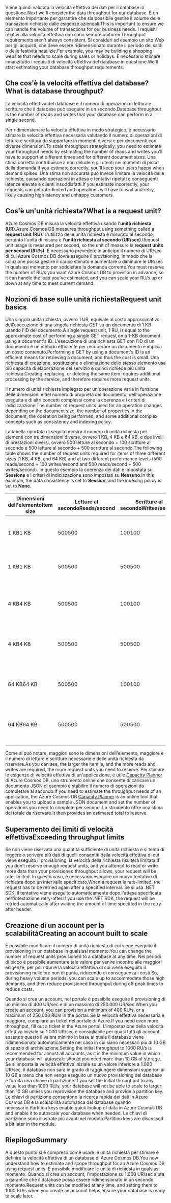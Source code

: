 <span data-ttu-id="f5daa-101">Viene quindi valutata la velocità effettiva dei dati per il database in questione.</span><span class="sxs-lookup"><span data-stu-id="f5daa-101">Next we'll consider the data throughout for our database.</span></span> <span data-ttu-id="f5daa-102">È un elemento importante per garantire che sia possibile gestire il volume delle transazioni richiesto dalle esigenze aziendali.</span><span class="sxs-lookup"><span data-stu-id="f5daa-102">This is important to ensure we can handle the volume of transactions for our business needs.</span></span> <span data-ttu-id="f5daa-103">I requisiti relativi alla velocità effettiva non sono sempre uniformi.</span><span class="sxs-lookup"><span data-stu-id="f5daa-103">Throughput requirements aren't always consistent.</span></span> <span data-ttu-id="f5daa-104">Si consideri ad esempio un sito Web per gli acquisti, che deve essere ridimensionato durante il periodo dei saldi o delle festività natalizie.</span><span class="sxs-lookup"><span data-stu-id="f5daa-104">For example, you may be building a shopping website that needs to scale during sales or holidays.</span></span> <span data-ttu-id="f5daa-105">È necessario stimare innanzitutto i requisiti di velocità effettiva del database in questione.</span><span class="sxs-lookup"><span data-stu-id="f5daa-105">We'll start estimating your database throughput requirements.</span></span>

## <a name="what-is-database-throughput"></a><span data-ttu-id="f5daa-106">Che cos'è la velocità effettiva del database?</span><span class="sxs-lookup"><span data-stu-id="f5daa-106">What is database throughput?</span></span> 

<span data-ttu-id="f5daa-107">La velocità effettiva del database è il numero di operazioni di lettura e scrittura che il database può eseguire in un secondo.</span><span class="sxs-lookup"><span data-stu-id="f5daa-107">Database throughput is the number of reads and writes that your database can perform in a single second.</span></span> 

<span data-ttu-id="f5daa-108">Per ridimensionare la velocità effettiva in modo strategico, è necessario stimare la velocità effettiva necessaria valutando il numero di operazioni di lettura e scrittura da supportare in momenti diversi e per documenti con diverse dimensioni.</span><span class="sxs-lookup"><span data-stu-id="f5daa-108">To scale throughput strategically, you need to estimate your throughput needs by estimating the number of reads and writes you'll have to support at different times and for different document sizes.</span></span> <span data-ttu-id="f5daa-109">Una stima corretta contribuisce a non deludere gli utenti nei momenti di picco della domanda.</span><span class="sxs-lookup"><span data-stu-id="f5daa-109">If you estimate correctly, you'll keep your users happy when demand spikes.</span></span> <span data-ttu-id="f5daa-110">Una stima non accurata può invece limitare la velocità delle richieste, causando operazioni in attesa e tentativi ripetuti e conseguenti latenze elevate e clienti insoddisfatti.</span><span class="sxs-lookup"><span data-stu-id="f5daa-110">If you estimate incorrectly, your requests can get rate-limited and operations will have to wait and retry, likely causing high latency and unhappy customers.</span></span>

## <a name="what-is-a-request-unit"></a><span data-ttu-id="f5daa-111">Cos'è un'unità richiesta?</span><span class="sxs-lookup"><span data-stu-id="f5daa-111">What is a request unit?</span></span>

<span data-ttu-id="f5daa-112">Azure Cosmos DB misura la velocità effettiva usando l'**unità richiesta (UR)**.</span><span class="sxs-lookup"><span data-stu-id="f5daa-112">Azure Cosmos DB measures throughput using something called a **request unit (RU)**.</span></span> <span data-ttu-id="f5daa-113">L'utilizzo delle unità richiesta è misurato al secondo, pertanto l'unità di misura è l'**unità richiesta al secondo (UR/sec)**.</span><span class="sxs-lookup"><span data-stu-id="f5daa-113">Request unit usage is measured per second, so the unit of measure is **request units per second (RU/s)**.</span></span> <span data-ttu-id="f5daa-114">È necessario prevedere in anticipo il numero di UR/sec di cui Azure Cosmos DB dovrà eseguire il provisioning, in modo che la soluzione possa gestire il carico stimato e aumentare o diminuire le UR/sec in qualsiasi momento per soddisfare la domanda corrente.</span><span class="sxs-lookup"><span data-stu-id="f5daa-114">You must reserve the number of RU/s you want Azure Cosmos DB to provision in advance, so it can handle the load you've estimated, and you can scale your RU/s up or down at any time to meet current demand.</span></span>

## <a name="request-unit-basics"></a><span data-ttu-id="f5daa-115">Nozioni di base sulle unità richiesta</span><span class="sxs-lookup"><span data-stu-id="f5daa-115">Request unit basics</span></span>

<span data-ttu-id="f5daa-116">Una singola unità richiesta, ovvero 1 UR, equivale al costo approssimativo dell'esecuzione di una singola richiesta GET su un documento di 1 KB usando l'ID del documento.</span><span class="sxs-lookup"><span data-stu-id="f5daa-116">A single request unit, 1 RU, is equal to the approximate cost of performing a single GET request on a 1-KB document using a document's ID.</span></span> <span data-ttu-id="f5daa-117">L'esecuzione di una richiesta GET con l'ID di un documento è un metodo efficiente per recuperare un documento e implica un costo contenuto.</span><span class="sxs-lookup"><span data-stu-id="f5daa-117">Performing a GET by using a document's ID is an efficient means for retrieving a document, and thus the cost is small.</span></span> <span data-ttu-id="f5daa-118">Una richiesta di creazione, sostituzione o eliminazione dello stesso elemento usa più capacità di elaborazione del servizio e quindi richiede più unità richiesta.</span><span class="sxs-lookup"><span data-stu-id="f5daa-118">Creating, replacing, or deleting the same item requires additional processing by the service, and therefore requires more request units.</span></span>

<span data-ttu-id="f5daa-119">Il numero di unità richiesta impiegato per un'operazione varia in funzione delle dimensioni e del numero di proprietà del documento, dell'operazione eseguita e di altri concetti complessi come la coerenza e i criteri di indicizzazione.</span><span class="sxs-lookup"><span data-stu-id="f5daa-119">The number of request units used for an operation changes depending on the document size, the number of properties in the document, the operation being performed, and some additional complex concepts such as consistency and indexing policy.</span></span>

<span data-ttu-id="f5daa-120">La tabella riportata di seguito mostra il numero di unità richiesta per elementi con tre dimensioni diverse, ovvero 1 KB, 4 KB e 64 KB, e due livelli di prestazioni diversi, ovvero 500 letture al secondo + 100 scritture al secondo e 500 letture al secondo + 500 scritture al secondo.</span><span class="sxs-lookup"><span data-stu-id="f5daa-120">The following table shows the number of request units required for items of three different sizes (1 KB, 4 KB, and 64 KB) and at two different performance levels (500 reads/second + 100 writes/second and 500 reads/second + 500 writes/second).</span></span> <span data-ttu-id="f5daa-121">In questo esempio la coerenza dei dati è impostata su **Sessione** e i criteri di indicizzazione sono impostati su **Nessuno**.</span><span class="sxs-lookup"><span data-stu-id="f5daa-121">In this example, the data consistency is set to **Session**, and the indexing policy is set to **None**.</span></span>

| <span data-ttu-id="f5daa-122">Dimensioni dell'elemento</span><span class="sxs-lookup"><span data-stu-id="f5daa-122">Item size</span></span> | <span data-ttu-id="f5daa-123">Letture al secondo</span><span class="sxs-lookup"><span data-stu-id="f5daa-123">Reads/second</span></span> | <span data-ttu-id="f5daa-124">Scritture al secondo</span><span class="sxs-lookup"><span data-stu-id="f5daa-124">Writes/second</span></span> | <span data-ttu-id="f5daa-125">Unità richiesta</span><span class="sxs-lookup"><span data-stu-id="f5daa-125">Request units</span></span>
| --- | --- | --- | --- |
| <span data-ttu-id="f5daa-126">1 KB</span><span class="sxs-lookup"><span data-stu-id="f5daa-126">1 KB</span></span> | <span data-ttu-id="f5daa-127">500</span><span class="sxs-lookup"><span data-stu-id="f5daa-127">500</span></span> | <span data-ttu-id="f5daa-128">100</span><span class="sxs-lookup"><span data-stu-id="f5daa-128">100</span></span> | <span data-ttu-id="f5daa-129">(500 \* 1) + (100 \* 5) = 1.000 UR/sec</span><span class="sxs-lookup"><span data-stu-id="f5daa-129">(500 \* 1) + (100 \* 5) = 1,000 RU/s</span></span>
| <span data-ttu-id="f5daa-130">1 KB</span><span class="sxs-lookup"><span data-stu-id="f5daa-130">1 KB</span></span> | <span data-ttu-id="f5daa-131">500</span><span class="sxs-lookup"><span data-stu-id="f5daa-131">500</span></span> | <span data-ttu-id="f5daa-132">500</span><span class="sxs-lookup"><span data-stu-id="f5daa-132">500</span></span> | <span data-ttu-id="f5daa-133">(500 \* 1) + (500 \* 5) = 3.000 UR/sec</span><span class="sxs-lookup"><span data-stu-id="f5daa-133">(500 \* 1) + (500 \* 5) = 3,000 RU/s</span></span>
| <span data-ttu-id="f5daa-134">4 KB</span><span class="sxs-lookup"><span data-stu-id="f5daa-134">4 KB</span></span> | <span data-ttu-id="f5daa-135">500</span><span class="sxs-lookup"><span data-stu-id="f5daa-135">500</span></span> | <span data-ttu-id="f5daa-136">100</span><span class="sxs-lookup"><span data-stu-id="f5daa-136">100</span></span> | <span data-ttu-id="f5daa-137">(500 \* 1,3) + (100 \* 7) = 1.350 UR/sec</span><span class="sxs-lookup"><span data-stu-id="f5daa-137">(500 \* 1.3) + (100 \* 7) = 1,350 RU/s</span></span>
| <span data-ttu-id="f5daa-138">4 KB</span><span class="sxs-lookup"><span data-stu-id="f5daa-138">4 KB</span></span> | <span data-ttu-id="f5daa-139">500</span><span class="sxs-lookup"><span data-stu-id="f5daa-139">500</span></span> | <span data-ttu-id="f5daa-140">500</span><span class="sxs-lookup"><span data-stu-id="f5daa-140">500</span></span> | <span data-ttu-id="f5daa-141">(500 \* 1,3) + (500 \* 7) = 4.150 UR/sec</span><span class="sxs-lookup"><span data-stu-id="f5daa-141">(500 \* 1.3) + (500 \* 7) = 4,150 RU/s</span></span>
| <span data-ttu-id="f5daa-142">64 KB</span><span class="sxs-lookup"><span data-stu-id="f5daa-142">64 KB</span></span> | <span data-ttu-id="f5daa-143">500</span><span class="sxs-lookup"><span data-stu-id="f5daa-143">500</span></span> | <span data-ttu-id="f5daa-144">100</span><span class="sxs-lookup"><span data-stu-id="f5daa-144">100</span></span> | <span data-ttu-id="f5daa-145">(500 \* 10) + (100 \* 48) = 9.800 UR/sec</span><span class="sxs-lookup"><span data-stu-id="f5daa-145">(500 \* 10) + (100 \* 48) = 9,800 RU/s</span></span>
| <span data-ttu-id="f5daa-146">64 KB</span><span class="sxs-lookup"><span data-stu-id="f5daa-146">64 KB</span></span> | <span data-ttu-id="f5daa-147">500</span><span class="sxs-lookup"><span data-stu-id="f5daa-147">500</span></span> | <span data-ttu-id="f5daa-148">500</span><span class="sxs-lookup"><span data-stu-id="f5daa-148">500</span></span> | <span data-ttu-id="f5daa-149">(500 \* 10) + (500 \* 48) = 29.000 UR/sec</span><span class="sxs-lookup"><span data-stu-id="f5daa-149">(500 \* 10) + (500 \* 48) = 29,000 RU/s</span></span>
 
<span data-ttu-id="f5daa-150">Come si può notare, maggiori sono le dimensioni dell'elemento, maggiore è il numero di letture e scritture necessarie e delle unità richiesta da riservare.</span><span class="sxs-lookup"><span data-stu-id="f5daa-150">As you can see, the larger the item is, and the more reads and writes are required, the more request units you need to reserve.</span></span> <span data-ttu-id="f5daa-151">Per stimare le esigenze di velocità effettiva di un'applicazione, è utile [Capacity Planner](https://www.documentdb.com/capacityplanner) di Azure Cosmos DB, uno strumento online che consente di caricare un documento JSON di esempio e stabilire il numero di operazioni da completare al secondo.</span><span class="sxs-lookup"><span data-stu-id="f5daa-151">If you need to estimate the throughput needs of an application, the Azure Cosmos DB [Capacity Planner](https://www.documentdb.com/capacityplanner) is an online tool that enables you to upload a sample JSON document and set the number of operations you need to complete per second.</span></span> <span data-ttu-id="f5daa-152">Lo strumento offre una stima del totale da riservare.</span><span class="sxs-lookup"><span data-stu-id="f5daa-152">It then provides an estimated total to reserve.</span></span>

## <a name="exceeding-throughput-limits"></a><span data-ttu-id="f5daa-153">Superamento dei limiti di velocità effettiva</span><span class="sxs-lookup"><span data-stu-id="f5daa-153">Exceeding throughput limits</span></span>

<span data-ttu-id="f5daa-154">Se non viene riservata una quantità sufficiente di unità richiesta e si tenta di leggere o scrivere più dati di quelli consentiti dalla velocità effettiva di cui viene eseguito il provisioning, la velocità della richiesta risulterà limitata.</span><span class="sxs-lookup"><span data-stu-id="f5daa-154">If you don’t reserve enough request units, and you attempt to read or write more data than your provisioned throughput allows, your request will be rate-limited.</span></span> <span data-ttu-id="f5daa-155">In questo caso, è necessario eseguire un nuovo tentativo di richiesta dopo un intervallo specificato.</span><span class="sxs-lookup"><span data-stu-id="f5daa-155">When a request is rate-limited, the request has to be retried again after a specified interval.</span></span> <span data-ttu-id="f5daa-156">Se si usa .NET SDK, il tentativo viene eseguito automaticamente dopo l'attesa specificata nell'intestazione retry-after.</span><span class="sxs-lookup"><span data-stu-id="f5daa-156">If you use the .NET SDK, the request will be retried automatically after waiting the amount of time specified in the retry-after header.</span></span>

## <a name="creating-an-account-built-to-scale"></a><span data-ttu-id="f5daa-157">Creazione di un account per la scalabilità</span><span class="sxs-lookup"><span data-stu-id="f5daa-157">Creating an account built to scale</span></span>

<span data-ttu-id="f5daa-158">È possibile modificare il numero di unità richiesta di cui viene eseguito il provisioning in un database in qualsiasi momento.</span><span class="sxs-lookup"><span data-stu-id="f5daa-158">You can change the number of request units provisioned to a database at any time.</span></span> <span data-ttu-id="f5daa-159">Nei periodi di picco è possibile aumentare tale valore per venire incontro alle maggiori esigenze, per poi ridurre la velocità effettiva di cui viene eseguito il provisioning nelle ore non di punta, riducendo di conseguenza i costi.</span><span class="sxs-lookup"><span data-stu-id="f5daa-159">So, during heavy volume periods, you can scale up to accommodate those high demands, and then reduce provisioned throughput during off peak times to reduce costs.</span></span>

<span data-ttu-id="f5daa-160">Quando si crea un account, nel portale è possibile eseguire il provisioning di un minimo di 400 UR/sec e di un massimo di 250.000 UR/sec.</span><span class="sxs-lookup"><span data-stu-id="f5daa-160">When you create an account, you can provision a minimum of 400 RU/s, or a maximum of 250,000 RU/s in the portal.</span></span> <span data-ttu-id="f5daa-161">Se la velocità effettiva necessaria è maggiore, compilare un ticket nel portale di Azure.</span><span class="sxs-lookup"><span data-stu-id="f5daa-161">If you need even more throughput, fill out a ticket in the Azure portal.</span></span> <span data-ttu-id="f5daa-162">L'impostazione della velocità effettiva iniziale su 1.000 UR/sec è consigliabile per quasi tutti gli account, essendo questo il valore minimo in base al quale il database viene ridimensionato automaticamente nel caso in cui siano necessari più di 10 GB di spazio di archiviazione.</span><span class="sxs-lookup"><span data-stu-id="f5daa-162">Setting the initial throughput to 1000 RU/s is recommended for almost all accounts, as it is the minimum value in which your database will autoscale should you need more than 10 GB of storage.</span></span> <span data-ttu-id="f5daa-163">Se si imposta la velocità effettiva iniziale su un valore inferiore a 1.000 UR/sec, il database non sarà in grado di raggiungere dimensioni superiori ai 10 GB a meno che non venga eseguito un nuovo provisioning del database e fornita una chiave di partizione.</span><span class="sxs-lookup"><span data-stu-id="f5daa-163">If you set the initial throughput to any value less than 1000 RU/s, your database will not be able to scale to larger than 10 GB unless you reprovision the database and provide a partition key.</span></span> <span data-ttu-id="f5daa-164">Le chiavi di partizione consentono la ricerca rapida dei dati in Azure Cosmos DB e la scalabilità automatica del database quando necessario.</span><span class="sxs-lookup"><span data-stu-id="f5daa-164">Partition keys enable quick lookup of data in Azure Cosmos DB and enable it to autoscale your database when needed.</span></span> <span data-ttu-id="f5daa-165">Le chiavi di partizione sono illustrate più avanti nel modulo.</span><span class="sxs-lookup"><span data-stu-id="f5daa-165">Partition keys are discussed a bit later in the module.</span></span>

## <a name="summary"></a><span data-ttu-id="f5daa-166">Riepilogo</span><span class="sxs-lookup"><span data-stu-id="f5daa-166">Summary</span></span>

<span data-ttu-id="f5daa-167">A questo punto si è compreso come usare le unità richiesta per stimare e definire la velocità effettiva di un database di Azure Cosmos DB.</span><span class="sxs-lookup"><span data-stu-id="f5daa-167">You now understand how to estimate and scope throughput for an Azure Cosmos DB using request units.</span></span> <span data-ttu-id="f5daa-168">È possibile modificare le unità di richiesta in qualsiasi momento. Quando si crea un account, l'impostazione su 1.000 UR/sec aiuta a garantire che il database possa essere ridimensionato in un secondo momento.</span><span class="sxs-lookup"><span data-stu-id="f5daa-168">Request units can be modified at any time, and setting them to 1000 RU/s when you create an account helps ensure your database is ready to scale later.</span></span>